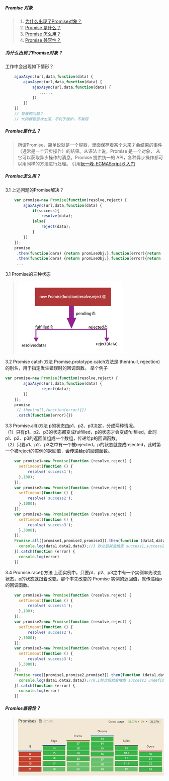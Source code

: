 ##### Promise 对象
> 1. [为什么出现了Promise对象？](#为什么出现了promise对象)
> 2. [Promise 是什么？](#promise是什么)
> 3. [Promise 怎么用？](#promise怎么用)
> 4. [Promise 兼容性？](#promise兼容性)

##### 为什么出现了Promise对象？
工作中会出现如下情形？
```javascript
    ajaxAsync(url,data,function(data) {
        ajaxAsync(url,data,function(data) {
            ajaxAsync(url,data,function(data) {
               ......        
            })
        })
    })
    // 导致的问题？
    // 代码嵌套层次太深，不利于维护，不美观
```
##### Promise是什么？
> 所谓Promise，简单说就是一个容器，里面保存着某个未来才会结束的事件（通常是一个异步操作）的结果。从语法上说，Promise 是一个对象，
从它可以获取异步操作的消息。Promise 提供统一的 API，各种异步操作都可以用同样的方法进行处理。
引用[阮一峰-ECMAScript 6 入门](http://es6.ruanyifeng.com/#docs/promise)

##### Promise怎么用？
3.1 上述问题的Promise解决？
```javascript
    var promise=new Promise(function(resolve,reject) {
        ajaxAsync(url,data,function(data) {
            if(success){
                resolve(data);
            }else{
                reject(data);
            }
        })
    });
    promise
     .then(function(dara) {return promiseObj;},function(error){return '';})
     .then(function(dara) {return promiseObj;},function(error){return '';})
     ...
```
3.1 Promise的三种状态
> ![Promise的三种状态图](./promise-state.png "Promise的三种状态图")

3.2 Promise catch 方法
Promise.prototype.catch方法是.then(null, rejection)的别名，用于指定发生错误时的回调函数。
举个例子
```javascript
var promise=new Promise(function(resolve,reject) {
        ajaxAsync(url,data,function(data) {
                reject(data);
        })
    });
    promise
     //.then(null,function(error){})
     .catch(function(error){})
```
3.3 Promise.all()方法
p的状态由p1、p2、p3决定，分成两种情况。<br>
（1）只有p1、p2、p3的状态都变成fulfilled，p的状态才会变成fulfilled，此时p1、p2、p3的返回值组成一个数组，传递给p的回调函数。<br>
（2）只要p1、p2、p3之中有一个被rejected，p的状态就变成rejected，此时第一个被reject的实例的返回值，会传递给p的回调函数。
```javascript
    var promise1=new Promise(function (resolve,reject) {
      setTimeout(function () {
          resolve('success1');
      },100);
    });
    var promise2=new Promise(function (resolve,reject) {
      setTimeout(function () {
          resolve('success2');
      },1000);
    });
    var promise3=new Promise(function (resolve,reject) {
      setTimeout(function () {
          resolve('success3');
      },3000);
    });
    Promise.all([promise1,promise2,promise3]).then(function (data1,data2,data3) {
      console.log(data1,data2,data3);//3 秒之后就会触发 success1,success2,success3
    }).catch(function (error) {
      console.log(error)
    })
```
3.4 Promise.race()方法
上面实例中，只要p1、p2、p3之中有一个实例率先改变状态，p的状态就跟着改变。那个率先改变的 Promise 实例的返回值，就传递给p的回调函数。
```javascript
    var promise1=new Promise(function (resolve,reject) {
      setTimeout(function () {
          resolve('success1');
      },100);
    });
    var promise2=new Promise(function (resolve,reject) {
      setTimeout(function () {
          resolve('success2');
      },1000);
    });
    var promise3=new Promise(function (resolve,reject) {
      setTimeout(function () {
          resolve('success3');
      },3000);
    });
    Promise.race([promise1,promise2,promise3]).then(function (data1,data2,data3) {
      console.log(data1,data2,data3);//0.1秒之后就会触发 success1 undefined undefined
    }).catch(function (error) {
      console.log(error)
    })
```
##### Promise兼容性？
> ![Promise的兼容性](./promise-compatible.png "Promise的兼容性")